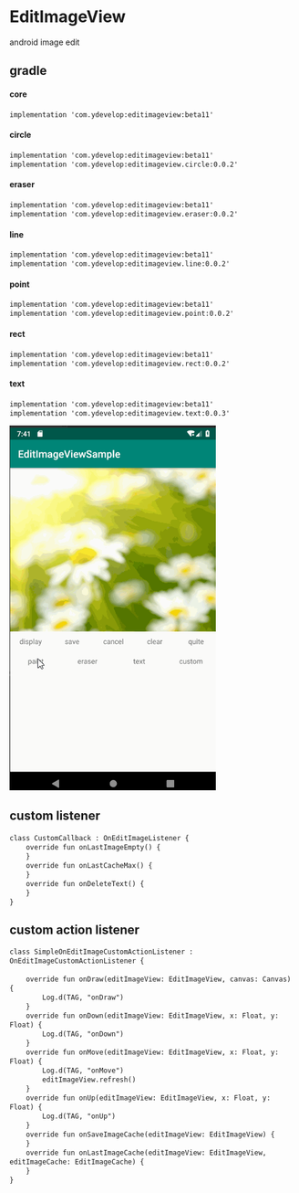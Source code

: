 # EditImageView

android image edit

## gradle 

#### core

    implementation 'com.ydevelop:editimageview:beta11'

#### circle

    implementation 'com.ydevelop:editimageview:beta11'
    implementation 'com.ydevelop:editimageview.circle:0.0.2'

#### eraser

    implementation 'com.ydevelop:editimageview:beta11'
    implementation 'com.ydevelop:editimageview.eraser:0.0.2'
    
#### line

    implementation 'com.ydevelop:editimageview:beta11'
    implementation 'com.ydevelop:editimageview.line:0.0.2'
    
#### point

    implementation 'com.ydevelop:editimageview:beta11'
    implementation 'com.ydevelop:editimageview.point:0.0.2'
    
#### rect

    implementation 'com.ydevelop:editimageview:beta11'
    implementation 'com.ydevelop:editimageview.rect:0.0.2'
    
#### text

    implementation 'com.ydevelop:editimageview:beta11'
    implementation 'com.ydevelop:editimageview.text:0.0.3'

![](https://github.com/7449/EditImageView/blob/master/screen/edit_image_sample.gif)
   
## custom listener

    class CustomCallback : OnEditImageListener {
        override fun onLastImageEmpty() {
        }
        override fun onLastCacheMax() {
        }
        override fun onDeleteText() {
        }
    }
    
## custom action listener

    class SimpleOnEditImageCustomActionListener : OnEditImageCustomActionListener {
    
        override fun onDraw(editImageView: EditImageView, canvas: Canvas) {
            Log.d(TAG, "onDraw")
        }
        override fun onDown(editImageView: EditImageView, x: Float, y: Float) {
            Log.d(TAG, "onDown")
        }
        override fun onMove(editImageView: EditImageView, x: Float, y: Float) {
            Log.d(TAG, "onMove")
            editImageView.refresh()
        }
        override fun onUp(editImageView: EditImageView, x: Float, y: Float) {
            Log.d(TAG, "onUp")
        }
        override fun onSaveImageCache(editImageView: EditImageView) {
        }
        override fun onLastImageCache(editImageView: EditImageView, editImageCache: EditImageCache) {
        }
    }